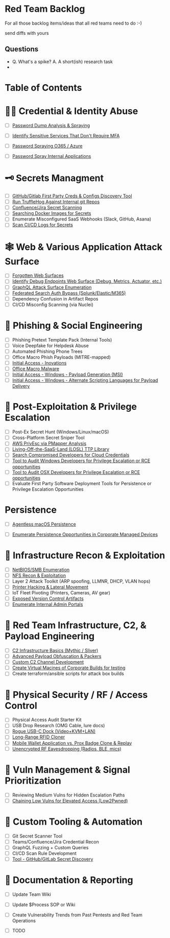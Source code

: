 # Red Team Backlog

For all those backlog items/ideas that all red teams need to do :-)

send diffs with yours

## Questions
* Q. What's a spike? A. A short(ish) research task
* 

Table of Contents
=================

# 🧑‍💻 Credential & Identity Abuse

- [ ] [Password Dump Analysis & Spraying](/tasks/research_spike_password_dump_analysis_&_cred.md)
- [ ] [Identify Sensitive Services That Don't Require MFA](/tasks/research_spike_mfa_gaps_services_access.md)  
- [ ] [Password Spraying O365 / Azure](/tasks/research_spike_password_spraying_office_365.md)
- [ ] [Password Spray Internal Applications](/tasks/password_spraying_internal_login.md)


# 🗝️ Secrets Managment

- [ ] [GitHub/Gitlab First Party Creds & Configs Discovery Tool](/tasks/github_gitlab_internal_dorking.md)
- [ ] [Run TruffleHog Against Internal git Repos](/tasks/enumerate_hardcoded_secrets.md)
- [ ] [Confluence/Jira Secret Scanning](/tasks/research_spike_search_confluence_jira_credentials.md)   
- [ ] [Searching Docker Images for Secrets](/tasks/research_spike_unpacking_docker_containers_for_secrets.md)  
- [ ] Enumerate Misconfigured SaaS Webhooks (Slack, GitHub, Asana)
- [ ] [Scan CI/CD Logs for Secrets](/tasks/scan_ci_logs_for_secrets.md)

# 🕸️ Web & Various Application Attack Surface

- [ ] [Forgotten Web Surfaces](/tasks/research_spike_forgotten_web_attack_surfaces.md) 
- [ ] [Identify Debug Endpoints Web Surface (Debug, Metrics, Actuator, etc.)](/tasks/research_spike_debug_or_health_endpoints.md)  
- [ ] [GraphQL Attack Surface Enumeration](/tasks/research_spike_graphql_attack_surface_enumera.md)  
- [ ] [Federated Search Auth Bypass (Splunk/Elastic/M365)](/tasks/research_spike_federated_search_auth_bypass.md)  
- [ ] Dependency Confusion in Artifact Repos  
- [ ] CI/CD Misconfig Scanning (via Nuclei)  

# 🎣 Phishing & Social Engineering

- [ ] Phishing Pretext Template Pack (Internal Tools)  
- [ ] Voice Deepfake for Helpdesk Abuse  
- [ ] Automated Phishing Phone Trees  
- [ ] Office Macro Phish Payloads (MITRE-mapped)
- [ ] [Initial Access - Inovations](/tasks/initial_access_innovations.md)
- [ ] [Office Macro Malware](/tasks/research_spike_office_macro_malware.md)
- [ ] [Initial Access - Windows - Payload Generation (MSI)](/tasks/msi_payload_delivery.md)
- [ ] [Initial Access - Windows - Alternate Scripting Languages for Payload Delivery](/tasks/alternate_binary_payload_delivery.md)

# 🧱 Post-Exploitation & Privilege Escalation

- [ ] Post-Ex Secret Hunt (Windows/Linux/macOS)   
- [ ] Cross-Platform Secret Sniper Tool  
- [ ] [AWS PrivEsc via PMapper Analysis](/tasks/research_spike_aws_privilege_escalation.md)
- [ ] [Living-Off-the-SaaS-Land (LOSL) TTP Library](/tasks/research_spike_living-off-the-saas-land.md)
- [ ] [Search Compromised Developers for Cloud Credentials](/tasks/token_harvest_from_cli_configs.md)
- [ ] [Tool to Audit Windows Developers for Privilege Escalation or RCE opportunities](/tasks/audit_windows_dev_tools.md)
- [ ] [Tool to Audit OSX Developers for Privilege Escalation or RCE opportunities](/tasks/audit_macos_dev_tools.md)
- [ ] Evaluate First Party Software Deployment Tools for Persistence or Privilege Escalation Opportunities

# Persistence
- [ ] [Agentless macOS Persistence](/tasks/research_spike_agentless_macos_persistence.md)
- [ ] [Enumerate Persistence Opportunities in Corporate Managed Devices](/tasks/enumerate_managed_device_persistence.md)  


# 🧰 Infrastructure Recon & Exploitation

- [ ] [NetBIOS/SMB Enumeration](/tasks/research_spike_enumerate_internal_smb.md)  
- [ ] [NFS Recon & Exploitation](/tasks/research_spike_nfs_share_enumeration_and_exploit.md)  
- [ ] Layer 2 Attack Toolkit (ARP spoofing, LLMNR, DHCP, VLAN hops)  
- [ ] [Printer Hacking & Lateral Movement](/tasks/research_spike_printer_hacking_and_lateral_movement.md)  
- [ ] IoT Fleet Pivoting (Printers, Cameras, AV gear)
- [ ] [Exposed Version Control Artifacts](/tasks/research_spike_exposed_version_control_artifacts.md)
- [ ] [Enumerate Internal Admin Portals](/tasks/research_spike_discovering_internal_admin_portals.md)

# 📡 Red Team Infrastructure, C2, & Payload Engineering

- [ ] [C2 Infrastructure Basics (Mythic / Sliver)](/tasks/research_spike_c2_infrastructure_basics.md)  
- [ ] [Advanced Payload Obfuscation & Packers](/tasks/research_spike_advanced_payload_obfuscation_and_packers.md)
- [ ] [Custom C2 Channel Development](/tasks/research_spike_custom_c2_channel_development.md)
- [ ] [Create Virtual Macines of Corporate Builds for testing](/tasks/create_corp_os_vms.md)
- [ ] Create terraform/ansible scripts for attack box builds

# 🔐 Physical Security / RF / Access Control

- [ ] Physical Access Audit Starter Kit  
- [ ] USB Drop Research (OMG Cable, lure docs)  
- [ ] [Rogue USB-C Dock (Video+KVM+LAN)](/tasks/research_spike_rogue_usb-c_multi-function_implant.md)  
- [ ] [Long-Range RFID Cloner](/tasks/research_spike_long-range_rfid_badge_capture.md)  
- [ ] [Mobile Wallet Application vs. Prox Badge Clone & Replay](/tasks/research_spike_enterprise_badge_clone_vs_mobile_auth.md)  
- [ ] [Unencrypted RF Eavesdropping (Radios, BLE, mics)](/tasks/research_spike_rf_recon.md)  

# 🧪 Vuln Management & Signal Prioritization

- [ ] Reviewing Medium Vulns for Hidden Escalation Paths  
- [ ] [Chaining Low Vulns for Elevated Access (Low2Pwned)](/tasks/research_spike_chaining_low_vulns_into_pwned_things.md)  

# 🧬 Custom Tooling & Automation

- [ ] Git Secret Scanner Tool  
- [ ] Teams/Confluence/Jira Credential Recon  
- [ ] GraphQL Fuzzing + Custom Queries  
- [ ] CI/CD Scan Rule Development
- [ ] [Tool - GitHub/GitLab Secret Discovery](/tasks/research_spike_github-gitlab_secret_search_to.md)

# 📘 Documentation & Reporting

- [ ] Update Team Wiki
- [ ] Update $Process SOP or Wiki
- [ ] Create Vulnerability Trends from Past Pentests and Red Team Operations
- [ ] TODO


